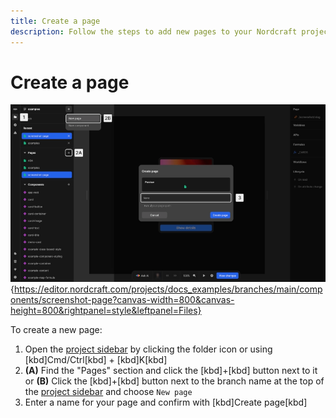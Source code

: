 ```yaml
---
title: Create a page
description: Follow the steps to add new pages to your Nordcraft project using the project sidebar.
---
```


# Create a page

![Create a page|16/9](create-a-page.webp){https://editor.nordcraft.com/projects/docs_examples/branches/main/components/screenshot-page?canvas-width=800&canvas-height=800&rightpanel=style&leftpanel=Files}

To create a new page:

1. Open the [project sidebar](/the-editor/project-sidebar) by clicking the folder icon or using [kbd]Cmd/Ctrl[kbd] + [kbd]K[kbd]
2. **(A)** Find the "Pages" section and click the [kbd]+[kbd] button next to it or
   **(B)** Click the [kbd]+[kbd] button next to the branch name at the top of the [project sidebar](/the-editor/project-sidebar) and choose `New page`
3. Enter a name for your page and confirm with [kbd]Create page[kbd]
